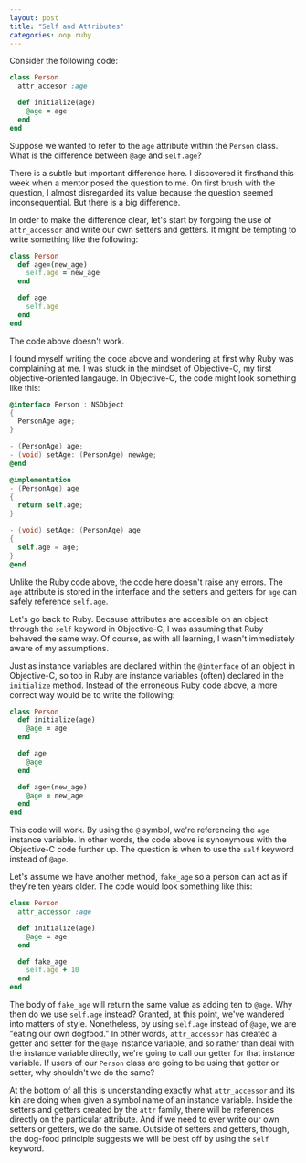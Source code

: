 ```yaml
---
layout: post
title: "Self and Attributes"
categories: oop ruby
---
```


Consider the following code:

```ruby
class Person
  attr_accesor :age

  def initialize(age)
    @age = age
  end
end
```

Suppose we wanted to refer to the ```age``` attribute within the ```Person``` class. What is the difference between ```@age``` and ```self.age```?

There is a subtle but important difference here. I discovered it firsthand this week when a mentor posed the question to me. On first brush with the question, I almost disregarded its value because the question seemed inconsequential. But there is a big difference.

In order to make the difference clear, let's start by forgoing the use of ```attr_accessor``` and write our own setters and getters. It might be tempting to write something like the following:

```ruby
class Person
  def age=(new_age)
    self.age = new_age
  end

  def age
    self.age
  end
end
```

The code above doesn't work.

I found myself writing the code above and wondering at first why Ruby was complaining at me. I was stuck in the mindset of Objective-C, my first objective-oriented langauge. In Objective-C, the code might look something like this:

```objective-c
@interface Person : NSObject
{
  PersonAge age;
}

- (PersonAge) age;
- (void) setAge: (PersonAge) newAge;
@end

@implementation
- (PersonAge) age
{
  return self.age;
}

- (void) setAge: (PersonAge) age
{
  self.age = age;
}
@end
```

Unlike the Ruby code above, the code here doesn't raise any errors. The ```age``` attribute is stored in the interface and the setters and getters for ```age``` can safely reference ```self.age```.

Let's go back to Ruby. Because attributes are accesible on an object through the ```self``` keyword in Objective-C, I was assuming that Ruby behaved the same way. Of course, as with all learning, I wasn't immediately aware of my assumptions.

Just as instance variables are declared within the ```@interface``` of an object in Objective-C, so too in Ruby are instance variables (often) declared in the ```initialize``` method. Instead of the erroneous Ruby code above, a more correct way would be to write the following:

```ruby
class Person
  def initialize(age)
    @age = age
  end

  def age
    @age
  end

  def age=(new_age)
    @age = new_age
  end
end
```

This code will work. By using the ```@``` symbol, we're referencing the ```age``` instance variable. In other words, the code above is synonymous with the Objective-C code further up. The question is when to use the ```self``` keyword instead of ```@age```.

Let's assume we have another method, ```fake_age``` so a person can act as if they're ten years older. The code would look something like this:

```ruby
class Person
  attr_accessor :age

  def initialize(age)
    @age = age
  end

  def fake_age
    self.age + 10
  end
end
```

The body of ```fake_age``` will return the same value as adding ten to ```@age```. Why then do we use ```self.age``` instead? Granted, at this point, we've wandered into matters of style. Nonetheless, by using ```self.age``` instead of ```@age```, we are "eating our own dogfood." In other words, ```attr_accessor``` has created a getter and setter for the ```@age``` instance variable, and so rather than deal with the instance variable directly, we're going to call our getter for that instance variable. If users of our ```Person``` class are going to be using that getter or setter, why shouldn't we do the same?

At the bottom of all this is understanding exactly what ```attr_accessor``` and its kin are doing when given a symbol name of an instance variable. Inside the setters and getters created by the ```attr``` family, there will be references directly on the particular attribute. And if we need to ever write our own setters or getters, we do the same. Outside of setters and getters, though, the dog-food principle suggests we will be best off by using the ```self``` keyword.
